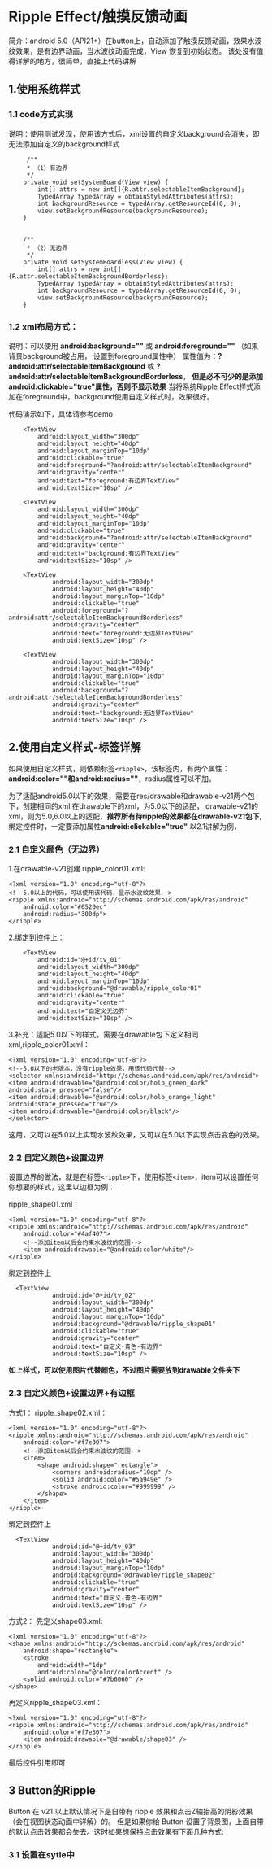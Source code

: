 # Ripple Effect/触摸反馈动画

简介：android 5.0（API21+）在button上，自动添加了触摸反馈动画，效果水波纹效果，是有边界动画，当水波纹动画完成，View 恢复到初始状态。
该处没有值得详解的地方，很简单，直接上代码讲解


## 1.使用系统样式

### 1.1 code方式实现
说明：使用测试发现，使用该方式后，xml设置的自定义background会消失，即无法添加自定义的background样式

         /**
         * （1）有边界
         */
        private void setSystemBoard(View view) {
            int[] attrs = new int[]{R.attr.selectableItemBackground};
            TypedArray typedArray = obtainStyledAttributes(attrs);
            int backgroundResource = typedArray.getResourceId(0, 0);
            view.setBackgroundResource(backgroundResource);
        }
        
    
        /**
         * （2）无边界
         */
        private void setSystemBoardless(View view) {
            int[] attrs = new int[]{R.attr.selectableItemBackgroundBorderless};
            TypedArray typedArray = obtainStyledAttributes(attrs);
            int backgroundResource = typedArray.getResourceId(0, 0);
            view.setBackgroundResource(backgroundResource);
        }
    
### 1.2 xml布局方式：

说明：可以使用 **android:background=""** 或 **android:foreground=""** （如果背景background被占用， 设置到foreground属性中）
属性值为：**?android:attr/selectableItemBackground** 或 **?android:attr/selectableItemBackgroundBorderless**，
**但是必不可少的是添加android:clickable="true"属性，否则不显示效果**
当将系统Ripple Effect样式添加在foreground中，background使用自定义样式时，效果很好。

代码演示如下，具体请参考demo

        <TextView
            android:layout_width="300dp"
            android:layout_height="40dp"
            android:layout_marginTop="10dp"
            android:clickable="true"
            android:foreground="?android:attr/selectableItemBackground"
            android:gravity="center"
            android:text="foreground:有边界TextView"
            android:textSize="10sp" />

        <TextView
            android:layout_width="300dp"
            android:layout_height="40dp"
            android:layout_marginTop="10dp"
            android:clickable="true"
            android:background="?android:attr/selectableItemBackground"
            android:gravity="center"
            android:text="background:有边界TextView"
            android:textSize="10sp" />
    
        <TextView
                android:layout_width="300dp"
                android:layout_height="40dp"
                android:layout_marginTop="10dp"
                android:clickable="true"
                android:foreground="?android:attr/selectableItemBackgroundBorderless"
                android:gravity="center"
                android:text="foreground:无边界TextView"
                android:textSize="10sp" />
    
        <TextView
                android:layout_width="300dp"
                android:layout_height="40dp"
                android:layout_marginTop="10dp"
                android:clickable="true"
                android:background="?android:attr/selectableItemBackgroundBorderless"
                android:gravity="center"
                android:text="background:无边界TextView"
                android:textSize="10sp" />

 ## 2.使用自定义样式-<ripple>标签详解
 
 如果使用自定义样式，则依赖标签`<ripple>`，该标签内，有两个属性：**android:color=""和android:radius=""**，radius属性可以不加。
 
 为了适配android5.0以下的效果，需要在res/drawable和drawable-v21两个包下，创建相同的xml,在drawable下的xml，为5.0以下的适配，
 drawable-v21的xml，则为5.0,6.0以上的适配，**推荐所有待ripple的效果都在drawable-v21包下**,
 绑定控件时，一定要添加属性**android:clickable="true"**
 以2.1讲解为例，
 ### 2.1 自定义颜色（无边界）
1.在drawable-v21创建 ripple_color01.xml:
    
    <?xml version="1.0" encoding="utf-8"?>
    <!--5.0以上的代码，可以使用该代码，显示水波纹效果-->
    <ripple xmlns:android="http://schemas.android.com/apk/res/android"
        android:color="#0520ec"
        android:radius="300dp">
    </ripple>
 
2.绑定到控件上：
    
        <TextView
            android:id="@+id/tv_01"
            android:layout_width="300dp"
            android:layout_height="40dp"
            android:layout_marginTop="10dp"
            android:background="@drawable/ripple_color01"
            android:clickable="true"
            android:gravity="center"
            android:text="自定义无边界"
            android:textSize="10sp" />   

 
3.补充：适配5.0以下的样式，需要在drawable包下定义相同xml,ripple_color01.xml：

    <?xml version="1.0" encoding="utf-8"?>
    <!--5.0以下的老版本，没有ripple效果，用该代码代替-->
    <selector xmlns:android="http://schemas.android.com/apk/res/android">
    <item android:drawable="@android:color/holo_green_dark" android:state_pressed="false"/>
    <item android:drawable="@android:color/holo_orange_light" android:state_pressed="true"/>
    <item android:drawable="@android:color/black"/>
    </selector>
  
这用，又可以在5.0以上实现水波纹效果，又可以在5.0以下实现点击变色的效果。

### 2.2 自定义颜色+设置边界
设置边界的做法，就是在标签`<ripple>`下，使用标签`<item>`，item可以设置任何你想要的样式，这里以边框为例：

ripple_shape01.xml：
    
    <?xml version="1.0" encoding="utf-8"?>
    <ripple xmlns:android="http://schemas.android.com/apk/res/android"
        android:color="#4af407">
        <!--添加item以后会约束水波纹的范围-->
        <item android:drawable="@android:color/white"/>
    </ripple>
    
绑定到控件上
    
      <TextView
                android:id="@+id/tv_02"
                android:layout_width="300dp"
                android:layout_height="40dp"
                android:layout_marginTop="10dp"
                android:background="@drawable/ripple_shape01"
                android:clickable="true"
                android:gravity="center"
                android:text="自定义-青色-有边界"
                android:textSize="10sp" />

**如上样式，可以使用图片代替颜色，不过图片需要放到drawable文件夹下**

### 2.3 自定义颜色+设置边界+有边框
方式1：
ripple_shape02.xml：

    <?xml version="1.0" encoding="utf-8"?>
    <ripple xmlns:android="http://schemas.android.com/apk/res/android"
        android:color="#f7e307">
        <!--添加item以后会约束水波纹的范围-->
        <item>
            <shape android:shape="rectangle">
                <corners android:radius="10dp" />
                <solid android:color="#5a949e" />
                <stroke android:color="#999999" />
            </shape>
        </item>
    </ripple>
      
绑定到控件上
    
      <TextView
                android:id="@+id/tv_03"
                android:layout_width="300dp"
                android:layout_height="40dp"
                android:layout_marginTop="10dp"
                android:background="@drawable/ripple_shape02"
                android:clickable="true"
                android:gravity="center"
                android:text="自定义-青色-有边界"
                android:textSize="10sp" />

方式2：
先定义shape03.xml:
    
    <?xml version="1.0" encoding="utf-8"?>
    <shape xmlns:android="http://schemas.android.com/apk/res/android"
        android:shape="rectangle">
        <stroke
            android:width="1dp"
            android:color="@color/colorAccent" />
        <solid android:color="#7b6060" />
    </shape>
    
再定义ripple_shape03.xml：

    <?xml version="1.0" encoding="utf-8"?>
    <ripple xmlns:android="http://schemas.android.com/apk/res/android"
        android:color="#f7e307">
        <item android:drawable="@drawable/shape03" />
    </ripple>
最后控件引用即可  

## 3 Button的Ripple

Button 在 v21 以上默认情况下是自带有 ripple 效果和点击Z轴抬高的阴影效果（会在视图状态动画中详解）的。
但是如果你给 Button 设置了背景图，上面自带的默认点击效果都会失去。这时如果想保持点击效果有下面几种方式:  

### 3.1 设置在sytle中